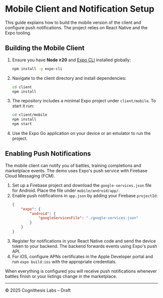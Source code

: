 # Mobile Client and Notification Setup

This guide explains how to build the mobile version of the client and configure push notifications. The project relies on React Native and the Expo tooling.

## Building the Mobile Client

1. Ensure you have **Node ≥20** and [Expo CLI](https://docs.expo.dev/get-started/installation/) installed globally:
   ```bash
   npm install -g expo-cli
   ```
2. Navigate to the client directory and install dependencies:
   ```bash
   cd client
   npm install
   ```
3. The repository includes a minimal Expo project under `client/mobile`. To start it run:
   ```bash
   cd client/mobile
   npm install
   npm start
   ```
4. Use the Expo Go application on your device or an emulator to run the project.

## Enabling Push Notifications

The mobile client can notify you of battles, training completions and marketplace events. The demo uses Expo's push service with Firebase Cloud Messaging (FCM).

1. Set up a Firebase project and download the `google-services.json` file for Android. Place the file under `mobile/android/app/`.
2. Enable push notifications in `app.json` by adding your Firebase `projectId`:
   ```json
   {
       "expo": {
           "android": {
               "googleServicesFile": "./google-services.json"
           }
       }
   }
   ```
3. Register for notifications in your React Native code and send the device token to your backend. The backend forwards events using Expo's push API.
4. For iOS, configure APNs certificates in the Apple Developer portal and run `expo build:ios` with the appropriate credentials.

When everything is configured you will receive push notifications whenever battles finish or your listings change in the marketplace.

---

© 2025 Cognithesis Labs – Draft
